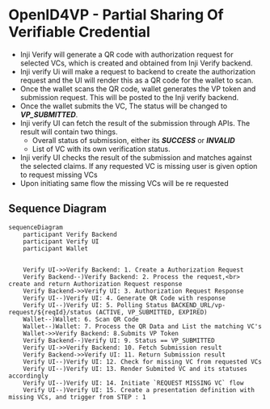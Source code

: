 # OpenID4VP - Partial Sharing Of Verifiable Credential


- Inji Verify will generate a QR code with authorization request for selected VCs, which is created and obtained from Inji Verify backend. 
- Inji verify Ui will make a request to backend to create the authorization request and the UI will render this as a QR code for the wallet to scan.
- Once the wallet scans the QR code, wallet generates the VP token and submission request. This will be posted to the Inji verify backend.
- Once the wallet submits the VC, The status will be changed to **_VP_SUBMITTED_**.
- Inji verify UI can fetch the result of the submission through APIs. The result will contain two things.
  - Overall status of submission, either its **_SUCCESS_** or **_INVALID_**
  - List of VC with its own verification status.
- Inji verify UI checks the result of the submission and matches against the selected claims. If any requested VC is missing user is given option to request missing VCs
- Upon initiating same flow the missing VCs will be re requested


## Sequence Diagram
```mermaid    
sequenceDiagram
    participant Verify Backend
    participant Verify UI
    participant Wallet


    Verify UI->>Verify Backend: 1. Create a Authorization Request
    Verify Backend--)Verify Backend: 2. Process the request,<br> create and return Authorization Request response
    Verify Backend->>Verify UI: 3. Authorization Request Response
    Verify UI--)Verify UI: 4. Generate QR Code with response
    Verify UI--)Verify UI: 5. Polling Status BACKEND_URL/vp-request/${reqId}/status (ACTIVE, VP_SUBMITTED, EXPIRED)
    Wallet--)Wallet: 6. Scan QR Code
    Wallet--)Wallet: 7. Process the QR Data and List the matching VC's
    Wallet->>Verify Backend: 8.Submits VP Token
    Verify Backend--)Verify UI: 9. Status == VP_SUBMITTED
    Verify UI->>Verify Backend: 10. Fetch Submission result
    Verify Backend->>Verify UI: 11. Return Submission result
    Verify UI--)Verify UI: 12. Check for missing VC from requested VCs
    Verify UI--)Verify UI: 13. Render Submited VC and its statuses accordingly
    Verify UI--)Verify UI: 14. Initiate `REQUEST MISSING VC` flow
    Verify UI--)Verify UI: 15. Create a presentation definition with missing VCs, and trigger from STEP : 1
```